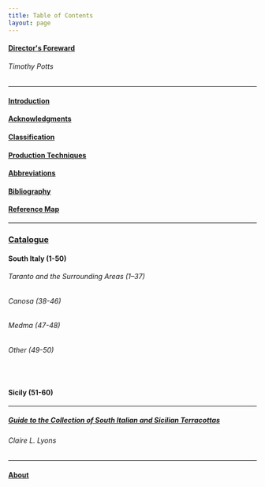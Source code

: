 ```yaml
---
title: Table of Contents
layout: page
---
```

#### [Director's Foreward](#)

###### Timothy Potts

---

#### [Introduction](../introduction/)

#### [Acknowledgments](../acknowledgments/)

#### [Classification](../classification/)

#### [Production Techniques](../production_techniques/)

#### [Abbreviations](../abbreviations/)

#### [Bibliography](../bibliography/)

#### [Reference Map](../map/)

---

### [Catalogue](../catalogue/)

#### South Italy (1-50)

###### Taranto and the Surrounding Areas (1–37)

###### Canosa (38-46)

###### Medma (47-48)

###### Other (49-50)

<br />

#### Sicily (51-60)

---

##### [Guide to the Collection of South Italian and Sicilian Terracottas](../guide/)

###### Claire L. Lyons

---

#### [About](../about/)
